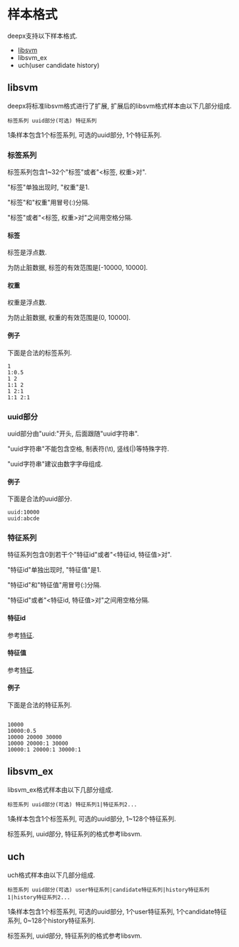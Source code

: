 # 样本格式

deepx支持以下样本格式.

- [libsvm](https://www.csie.ntu.edu.tw/~cjlin/libsvm)
- libsvm\_ex
- uch(user candidate history)

## libsvm

deepx将标准libsvm格式进行了扩展, 扩展后的libsvm格式样本由以下几部分组成.

```
标签系列 uuid部分(可选) 特征系列
```

1条样本包含1个标签系列, 可选的uuid部分, 1个特征系列.

### 标签系列

标签系列包含1~32个"标签"或者"<标签, 权重>对".

"标签"单独出现时, "权重"是1.

"标签"和"权重"用冒号(:)分隔.

"标签"或者"<标签, 权重>对"之间用空格分隔.

#### 标签

标签是浮点数.

为防止脏数据, 标签的有效范围是[-10000, 10000].

#### 权重

权重是浮点数.

为防止脏数据, 权重的有效范围是(0, 10000].

#### 例子

下面是合法的标签系列.

```
1
1:0.5
1 2
1:1 2
1 2:1
1:1 2:1
```

### uuid部分

uuid部分由"uuid:"开头, 后面跟随"uuid字符串".

"uuid字符串"不能包含空格, 制表符(\t), 竖线(|)等特殊字符.

"uuid字符串"建议由数字字母组成.

#### 例子

下面是合法的uuid部分.

```
uuid:10000
uuid:abcde
```

### 特征系列

特征系列包含0到若干个"特征id"或者"<特征id, 特征值>对".

"特征id"单独出现时, "特征值"是1.

"特征id"和"特征值"用冒号(:)分隔.

"特征id"或者"<特征id, 特征值>对"之间用空格分隔.

#### 特征id

参考[特征](feature.md).

#### 特征值

参考[特征](feature.md).

#### 例子

下面是合法的特征系列.

```

10000
10000:0.5
10000 20000 30000
10000 20000:1 30000
10000:1 20000:1 30000:1
```

## libsvm\_ex

libsvm\_ex格式样本由以下几部分组成.

```
标签系列 uuid部分(可选) 特征系列1|特征系列2...
```

1条样本包含1个标签系列, 可选的uuid部分, 1~128个特征系列.

标签系列, uuid部分, 特征系列的格式参考libsvm.

## uch

uch格式样本由以下几部分组成.

```
标签系列 uuid部分(可选) user特征系列|candidate特征系列|history特征系列1|history特征系列2...
```

1条样本包含1个标签系列, 可选的uuid部分, 1个user特征系列, 1个candidate特征系列, 0~128个history特征系列.

标签系列, uuid部分, 特征系列的格式参考libsvm.
